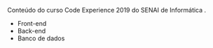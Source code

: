 Conteúdo do curso Code Experience 2019 do SENAI de Informática .

- Front-end
- Back-end
- Banco de dados
